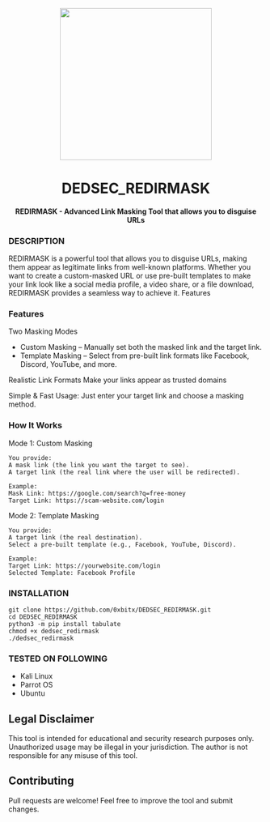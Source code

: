 
<p align="center">
<img src="https://media0.giphy.com/media/v1.Y2lkPTc5MGI3NjExdWszNGw0dDBrMGZnZjBpaGh5bDB4NHoyZmI0Yjl3bGM4dGMxeWU5diZlcD12MV9pbnRlcm5hbF9naWZfYnlfaWQmY3Q9Zw/8P4bnTyGQykuHxhWOm/giphy.gif", width="300", height="300">
</p>

<h1 align="center">DEDSEC_REDIRMASK</h1>
<h4 align="center">REDIRMASK - Advanced Link Masking Tool that allows you to disguise URLs</h4>

### DESCRIPTION
REDIRMASK is a powerful tool that allows you to disguise URLs, making them appear as legitimate links from well-known platforms. Whether you want to create a custom-masked URL or use pre-built templates to make your link look like a social media profile, a video share, or a file download, REDIRMASK provides a seamless way to achieve it.
Features

### Features

Two Masking Modes
  * Custom Masking – Manually set both the masked link and the target link.
  * Template Masking – Select from pre-built link formats like Facebook, Discord, YouTube, and more.

Realistic Link Formats Make your links appear as trusted domains 

Simple & Fast Usage: Just enter your target link and choose a masking method.

### How It Works

Mode 1: Custom Masking
    
    You provide:
    A mask link (the link you want the target to see).
    A target link (the real link where the user will be redirected).

    Example:
    Mask Link: https://google.com/search?q=free-money
    Target Link: https://scam-website.com/login

Mode 2: Template Masking

    You provide:
    A target link (the real destination).
    Select a pre-built template (e.g., Facebook, YouTube, Discord).

    Example:
    Target Link: https://yourwebsite.com/login
    Selected Template: Facebook Profile

### INSTALLATION
    git clone https://github.com/0xbitx/DEDSEC_REDIRMASK.git
    cd DEDSEC_REDIRMASK
    python3 -m pip install tabulate 
    chmod +x dedsec_redirmask 
    ./dedsec_redirmask

### TESTED ON FOLLOWING
* Kali Linux 
* Parrot OS 
* Ubuntu
  
## Legal Disclaimer

This tool is intended for educational and security research purposes only. Unauthorized usage may be illegal in your jurisdiction. The author is not responsible for any misuse of this tool.

## Contributing

Pull requests are welcome! Feel free to improve the tool and submit changes.
